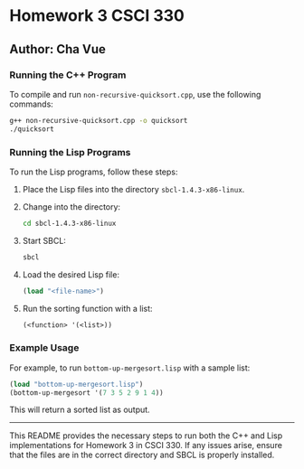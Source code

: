 # Homework 3 CSCI 330

## Author: Cha Vue

### Running the C++ Program
To compile and run `non-recursive-quicksort.cpp`, use the following commands:

```sh
g++ non-recursive-quicksort.cpp -o quicksort
./quicksort
```

### Running the Lisp Programs
To run the Lisp programs, follow these steps:

1. Place the Lisp files into the directory `sbcl-1.4.3-x86-linux`.
2. Change into the directory:

   ```sh
   cd sbcl-1.4.3-x86-linux
   ```

3. Start SBCL:

   ```sh
   sbcl
   ```

4. Load the desired Lisp file:

   ```lisp
   (load "<file-name>")
   ```

5. Run the sorting function with a list:

   ```lisp
   (<function> '(<list>))
   ```

### Example Usage
For example, to run `bottom-up-mergesort.lisp` with a sample list:

```lisp
(load "bottom-up-mergesort.lisp")
(bottom-up-mergesort '(7 3 5 2 9 1 4))
```

This will return a sorted list as output.

---

This README provides the necessary steps to run both the C++ and Lisp implementations for Homework 3 in CSCI 330. If any issues arise, ensure that the files are in the correct directory and SBCL is properly installed.

